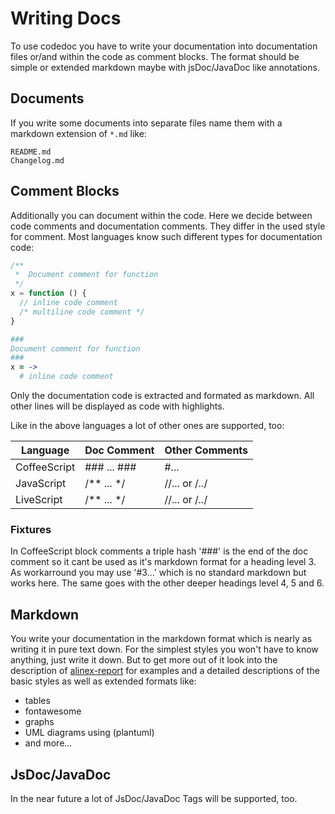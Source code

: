 Writing Docs
=================================================

To use codedoc you have to write your documentation into documentation files
or/and within the code as comment blocks. The format should be simple or extended
markdown maybe with jsDoc/JavaDoc like annotations.


Documents
-------------------------------------------------
If you write some documents into separate files name them with a markdown extension
of `*.md` like:

    README.md
    Changelog.md


Comment Blocks
-------------------------------------------------
Additionally you can document within the code. Here we decide between code comments
and documentation comments. They differ in the used style for comment. Most languages
know such different types for documentation code:

``` javascript
/**
 *  Document comment for function
 */
x = function () {
  // inline code comment
  /* multiline code comment */
}
```

``` coffee
###
Document comment for function
###
x = ->
  # inline code comment
```

Only the documentation code is extracted and formated as markdown. All other lines
will be displayed as code with highlights.

Like in the above languages a lot of other ones are supported, too:

|   Language   | Doc Comment | Other Comments  |
| ------------ | ----------- | --------------- |
| CoffeeScript | ### ... ### | #...            |
| JavaScript   | /** ... */  | //... or /*..*/ |
| LiveScript   | /** ... */  | //... or /*..*/ |

### Fixtures

In CoffeeScript block comments a triple hash '###' is the end of the doc comment
so it cant be used as it's markdown format for a heading level 3. As workarround
you may use '#3...' which is no standard markdown but works here. The same goes
with the other deeper headings level 4, 5 and 6.


Markdown
-------------------------------------------------
You write your documentation in the markdown format which is nearly as writing it
in pure text down. For the simplest styles you won't have to know anything, just
write it down. But to get more out of it look into the description of
[alinex-report](http://alinex.github.io/node-report) for examples and a detailed
descriptions of the basic styles as well as extended formats like:

- tables
- fontawesome
- graphs
- UML diagrams using (plantuml)
- and more...


JsDoc/JavaDoc
-------------------------------------------------
In the near future a lot of JsDoc/JavaDoc Tags will be supported, too.
